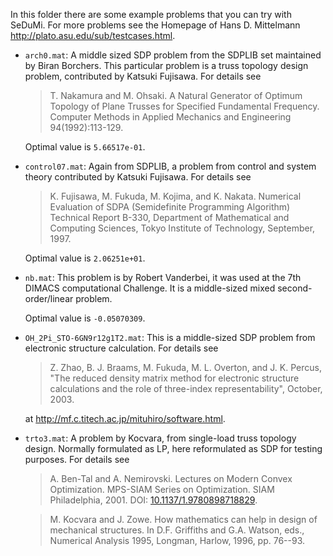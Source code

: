 In this folder there are some example problems that you can try with SeDuMi.
For more problems see the Homepage of Hans D. Mittelmann
http://plato.asu.edu/sub/testcases.html.

- `arch0.mat`: A middle sized SDP problem from the SDPLIB set maintained by
  Biran Borchers.  This particular problem is a truss topology design problem,
  contributed by Katsuki Fujisawa.  For details see

  > T. Nakamura and M. Ohsaki. A Natural Generator of Optimum Topology of
  > Plane Trusses for Specified Fundamental Frequency.  Computer Methods in
  > Applied Mechanics and Engineering 94(1992):113-129.

  Optimal value is `5.66517e-01`.


- `control07.mat`: Again from SDPLIB, a problem from control and system theory
  contributed by Katsuki Fujisawa.  For details see

  > K. Fujisawa, M. Fukuda, M. Kojima, and K. Nakata.  Numerical Evaluation
  > of SDPA (Semidefinite Programming Algorithm)  Technical Report B-330,
  > Department of Mathematical and Computing Sciences, Tokyo Institute of
  > Technology, September, 1997.

  Optimal value is `2.06251e+01`.


- `nb.mat`:  This problem is by Robert Vanderbei, it was used at the 7th DIMACS
  computational Challenge.  It is a middle-sized mixed second-order/linear
  problem.

  Optimal value is `-0.05070309`.


- `OH_2Pi_STO-6GN9r12g1T2.mat`: This is a middle-sized SDP problem from
  electronic structure calculation.  For details see

  > Z. Zhao, B. J. Braams, M. Fukuda, M. L. Overton, and J. K. Percus,
  > "The reduced density matrix method for electronic structure calculations
  > and the role of three-index representability", October, 2003.

  at http://mf.c.titech.ac.jp/mituhiro/software.html.


- `trto3.mat`: A problem by Kocvara, from single-load truss topology design.
  Normally formulated as LP, here reformulated as SDP for testing purposes.
  For details see

  > A. Ben-Tal and A. Nemirovski. Lectures on Modern Convex Optimization.
  > MPS-SIAM Series on Optimization. SIAM Philadelphia, 2001.
  > DOI: [10.1137/1.9780898718829](https://doi.org/10.1137/1.9780898718829).

  > M. Kocvara and J. Zowe. How mathematics can help in design of mechanical
  > structures. In D.F. Griffiths and G.A. Watson, eds., Numerical Analysis
  > 1995, Longman, Harlow, 1996, pp. 76--93.
